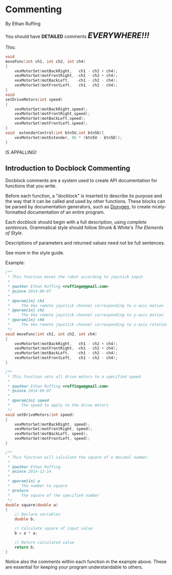 Commenting
==========
By Ethan Ruffing

You should have **DETAILED** comments <font size="5">***EVERYWHERE!!!***</font>

This:
```c
void
moveFunc(int ch1, int ch2, int ch4)
{
	vexMotorSet(motBackRight,   ch1 - ch2 + ch4);
	vexMotorSet(motFrontRight, -ch1 - ch2 + ch4);
	vexMotorSet(motBackLeft,   -ch1 - ch2 - ch4);
	vexMotorSet(motFrontLeft,   ch1 - ch2 - ch4);
}
void
setDriveMotors(int speed)
{
	vexMotorSet(motBackRight,speed);
	vexMotorSet(motFrontRight,speed);
	vexMotorSet(motBackLeft,speed);
	vexMotorSet(motFrontLeft,speed);
}
void  extenderControl(int btn5U,int btn5D){
	vexMotorSet(motExtender, 96 * (btn5U - btn5D));
}
```
IS APPALLING!

Introduction to Docblock Commenting
-----------------------------------
Docblock comments are a system used to create API documentation for functions
that you write.

Before each function, a "docblock" is inserted to describe its purpose and the
way that it can be called and used by other functions. These blocks can be
parsed by documentation generators, such as
[Doxygen](http://www.stack.nl/~dimitri/doxygen/), to create nicely-formatted
documentation of an entire program.

Each docblock should begin with a full description, using *complete sentences*.
Grammatical style should follow Strunk & White's *The Elements of Style*.

Descriptions of parameters and returned values need not be full sentences.

See more in the style guide.

Example:
```c
/**
 * This function moves the robot according to joystick input.
 *
 * @author Ethan Ruffing <ruffinge@gmail.com>
 * @since 2014-09-07
 *
 * @param[in] ch1
 *     The Vex remote joystick channel corresponding to x-axis motion
 * @param[in] ch2
 *     The Vex remote joystick channel corresponding to y-axis motion
 * @param[in] ch4
 *     The Vex remote joystick channel corresponding to z-axis rotation
 */
void moveFunc(int ch1, int ch2, int ch4)
{
	vexMotorSet(motBackRight,   ch1 - ch2 + ch4);
	vexMotorSet(motFrontRight, -ch1 - ch2 + ch4);
	vexMotorSet(motBackLeft,   -ch1 - ch2 - ch4);
	vexMotorSet(motFrontLeft,   ch1 - ch2 - ch4);
}

/**
 * This function sets all drive motors to a specified speed.
 *
 * @author Ethan Ruffing <ruffinge@gmail.com>
 * @since 2014-09-07
 *
 * @param[in] speed
 *     The speed to apply to the drive motors
 */
void setDriveMotors(int speed)
{
	vexMotorSet(motBackRight, speed);
	vexMotorSet(motFrontRight, speed);
	vexMotorSet(motBackLeft, speed);
	vexMotorSet(motFrontLeft, speed);
}

/**
 * This function will calculate the square of a decimal number.
 *
 * @author Ethan Ruffing
 * @since 2014-12-14
 *
 * @param[in] a
 *     The number to square
 * @return
 *     The square of the specified number
 */
double square(double a)
{
	// Declare variables
	double b;

	// Calculate square of input value
	b = a * a;

	// Return calculated value
	return b;
}
```
Notice also the comments within each function in the example above. These are
essential for keeping your program understandable to others.
